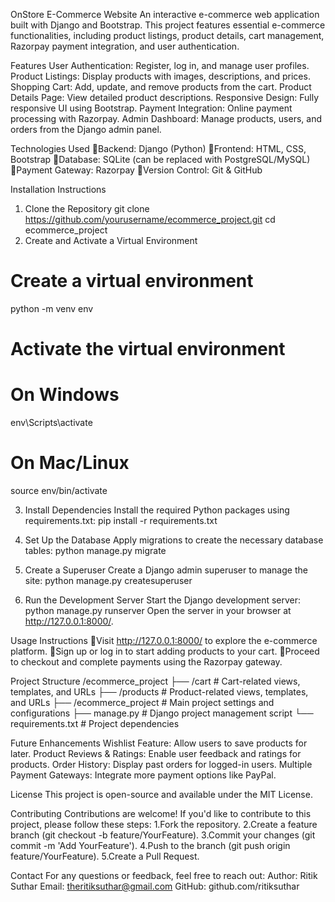 OnStore E-Commerce Website
An interactive e-commerce web application built with Django and Bootstrap. This project features essential e-commerce functionalities, including product listings, product details, cart management, Razorpay payment integration, and user authentication.

Features
User Authentication: Register, log in, and manage user profiles.
Product Listings: Display products with images, descriptions, and prices.
Shopping Cart: Add, update, and remove products from the cart.
Product Details Page: View detailed product descriptions.
Responsive Design: Fully responsive UI using Bootstrap.
Payment Integration: Online payment processing with Razorpay.
Admin Dashboard: Manage products, users, and orders from the Django admin panel.

Technologies Used
Backend: Django (Python)
Frontend: HTML, CSS, Bootstrap
Database: SQLite (can be replaced with PostgreSQL/MySQL)
Payment Gateway: Razorpay
Version Control: Git & GitHub

Installation Instructions
1. Clone the Repository
git clone https://github.com/yourusername/ecommerce_project.git
cd ecommerce_project
2. Create and Activate a Virtual Environment

# Create a virtual environment
python -m venv env

# Activate the virtual environment
# On Windows
env\Scripts\activate

# On Mac/Linux
source env/bin/activate

3. Install Dependencies
Install the required Python packages using requirements.txt:
pip install -r requirements.txt

5. Set Up the Database
Apply migrations to create the necessary database tables:
python manage.py migrate

7. Create a Superuser
Create a Django admin superuser to manage the site:
python manage.py createsuperuser

9. Run the Development Server
Start the Django development server:
python manage.py runserver
Open the server in your browser at http://127.0.0.1:8000/.

Usage Instructions
Visit http://127.0.0.1:8000/ to explore the e-commerce platform.
Sign up or log in to start adding products to your cart.
Proceed to checkout and complete payments using the Razorpay gateway.

Project Structure
/ecommerce_project
    ├── /cart                # Cart-related views, templates, and URLs
    ├── /products            # Product-related views, templates, and URLs
    ├── /ecommerce_project   # Main project settings and configurations
    ├── manage.py            # Django project management script
    └── requirements.txt     # Project dependencies

Future Enhancements
Wishlist Feature: Allow users to save products for later.
Product Reviews & Ratings: Enable user feedback and ratings for products.
Order History: Display past orders for logged-in users.
Multiple Payment Gateways: Integrate more payment options like PayPal.

License
This project is open-source and available under the MIT License.

Contributing
Contributions are welcome! If you'd like to contribute to this project, please follow these steps:
1.Fork the repository.
2.Create a feature branch (git checkout -b feature/YourFeature).
3.Commit your changes (git commit -m 'Add YourFeature').
4.Push to the branch (git push origin feature/YourFeature).
5.Create a Pull Request.

Contact
For any questions or feedback, feel free to reach out:
Author: Ritik Suthar
Email: theritiksuthar@gmail.com
GitHub: github.com/ritiksuthar

